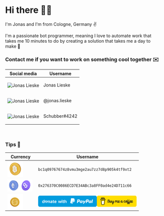 # Hi there 👋🏼

I'm Jonas and I'm from Cologne, Germany ✌️

I'm a passionate bot programmer, meaning I love to automate work that takes me 10 minutes to do by creating a solution
that takes me a day to make 🥴
<br>

### Contact me if you want to work on something cool together ✉️

| Social media                                                                                            | Username                                                                                                                              |
|---------------------------------------------------------------------------------------------------------|---------------------------------------------------------------------------------------------------------------------------------------|
| <img src="media/linkedin.png" height="64" alt="Jonas Lieske" style=" vertical-align:middle;">           | <a href="https://www.linkedin.com/in/jonas-lieske-aa965b1bb/"><p style="text-align:center;display:inline-block;">Jonas Lieske</p></a> |
| <img src="media/instagram.png" height="64" alt="Jonas Lieske" style=" vertical-align:middle;">          | <a href="https://www.instagram.com/jonas.lieske/"><p style="text-align:center;display:inline-block;">@jonas.lieske</p></a>            |
| <img src="media/discord.png" height="64" alt="Jonas Lieske" style=" vertical-align:middle; align:left"> | <a href="discordapp.com/users/282623078410747904"><p style="text-align:center;display:inline-block;">Schubber#4242</p></a>            |

<br>

### Tips 💸
| Currency                                                                                                                                                                               | Username                                                                                                                                                                            |
|----------------------------------------------------------------------------------------------------------------------------------------------------------------------------------------|-------------------------------------------------------------------------------------------------------------------------------------------------------------------------------------|
| <img src="media/bitcoin.png" height="50" alt="Jonas Lieske" style=" vertical-align:middle; margin-right:35px;">                                                                        | <p style="text-align:center;display:inline-block;"><code>bc1q09767674z8vmu3mge2au7zz7d8p905k4tf9xt2</code></p>                                                                      |
| <img src="media/ethereum.png" height="40" alt="Jonas Lieske" style=" vertical-align:middle;"><img src="media/matic.png" height="40" alt="Jonas Lieske" style="vertical-align:middle;"> | <p style="text-align:center;display:inline-block;"><code>0x276370C0086ECD7E34ABc3a8FF0ad4e24D711c66</code></p>                                                                      |
| <img src="media/dollar.png" height="50" alt="Jonas Lieske" style=" vertical-align:middle; margin-right:35px;">                                                                         | <a href="https://paypal.me/jonaslieske"><img src="media/paypal.svg" height="36"></a><a href="https://www.buymeacoffee.com/jonaslieske"><img src="media/coffee.png" height="36"></a> |